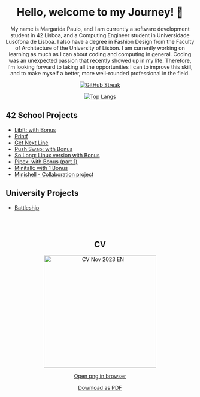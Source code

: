   
<h1 align="center">Hello, welcome to my Journey! 👋</h1>

<div align="center">

  My name is Margarida Paulo, and I am currently a software development student in 42 Lisboa, and a Computing Engineer student in Universidade Lusófona de Lisboa. I also have a degree in Fashion Design from the Faculty of Architecture of the University of Lisbon. I am currently working on learning as much as I can about coding and computing in general.
Coding was an unexpected passion that recently showed up in my life. Therefore, I'm looking forward to taking all the opportunities I can to improve this skill, and to make myself a better, more well-rounded professional in the field.

[![GitHub Streak](https://streak-stats.demolab.com?user=margarida-paulo&theme=radical&hide_border=true&date_format=j%20M%5B%20Y%5D&exclude_days=Sun%2CSat)](https://git.io/streak-stats)

[![Top Langs](https://github-readme-stats.vercel.app/api/top-langs/?username=margarida-paulo&layout=pie&theme=radical&langs_count=5&hide_border=true)](https://github.com/anuraghazra/github-readme-stats)
</div>

## 42 School Projects

- [Libft: with Bonus](https://github.com/margarida-paulo/Libft)
- [Printf](https://github.com/margarida-paulo/Printf)
- [Get Next Line](https://github.com/margarida-paulo/GetNextLine)
- [Push Swap: with Bonus](https://github.com/margarida-paulo/Push-Swap-with-Checker)
- [So Long: Linux version with Bonus](https://github.com/margarida-paulo/So_Long_Linux_Enemies)
- [Pipex: with Bonus (part 1)](https://github.com/margarida-paulo/Pipex)
- [Minitalk: with 1 Bonus](https://github.com/margarida-paulo/Minitalk)
- [Minishell - Collaboration project](https://github.com/Pouya-L/minishell_WIP)

## University Projects

- [Battleship](https://github.com/margarida-paulo/Batalha-Naval)

<br>
<br>

<div align="center">

## CV

<img width="300" alt="CV Nov 2023 EN" src="https://github.com/margarida-paulo/margarida-paulo/assets/63985525/fd3a540a-8887-4773-93e6-fefb3f6e234d">

[Open png in browser](https://user-images.githubusercontent.com/63985525/284259509-fd3a540a-8887-4773-93e6-fefb3f6e234d.png)

[Download as PDF](https://github.com/margarida-paulo/margarida-paulo/files/13413733/CV.NOV2023.EN.pdf)

</div>
<!--
**margarida-paulo/margarida-paulo** is a ✨ _special_ ✨ repository because its `README.md` (this file) appears on your GitHub profile.

Here are some ideas to get you started:

- 🔭 I’m currently working on ...
- 🌱 I’m currently learning ...
- 👯 I’m looking to collaborate on ...
- 🤔 I’m looking for help with ...
- 💬 Ask me about ...
- 📫 How to reach me: ...
- 😄 Pronouns: ...
- ⚡ Fun fact: ...
-->
